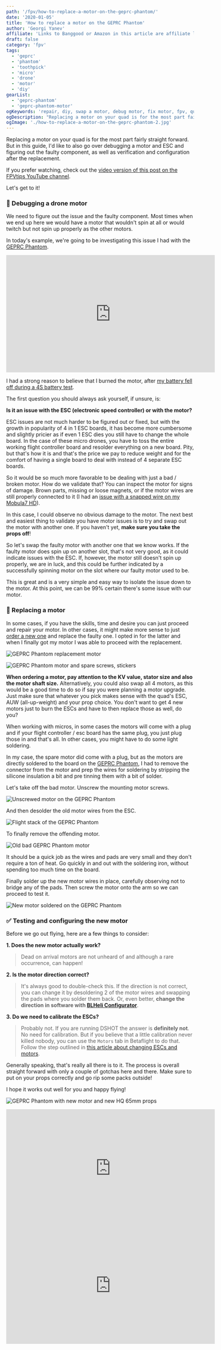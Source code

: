 ```yaml
---
path: '/fpv/how-to-replace-a-motor-on-the-geprc-phantom/'
date: '2020-01-05'
title: 'How to replace a motor on the GEPRC Phantom'
author: 'Georgi Yanev'
affiliate: 'Links to Banggood or Amazon in this article are affiliate links and would support the blog if used to make a purchase.'
draft: false
category: 'fpv'
tags:
  - 'geprc'
  - 'phantom'
  - 'toothpick'
  - 'micro'
  - 'drone'
  - 'motor'
  - 'diy'
gearList:
  - 'geprc-phantom'
  - 'geprc-phantom-motor'
ogKeywords: 'repair, diy, swap a motor, debug motor, fix motor, fpv, quad, drone, phantom, geprc phantom, microdrone, toothpick, micro quad, dvr, flying micro drone, fly micro quad, fpv racing, fpv freestyle, freestyle micro drone, setup, motor fix, replace a motor, swap a motor on a drone'
ogDescription: "Replacing a motor on your quad is for the most part fairly straight forward. But in this guide, I'd like to also go over debugging a motor and ESC and figuring out the faulty component, as well as verification and configuration after the replacement."
ogImage: './how-to-replace-a-motor-on-the-geprc-phantom-2.jpg'
---
```


Replacing a motor on your quad is for the most part fairly straight forward. But in this guide, I'd like to also go over debugging a motor and ESC and figuring out the faulty component, as well as verification and configuration after the replacement.

If you prefer watching, check out the [video version of this post on the FPVtips YouTube channel][7].

Let's get to it!

### 🧪 Debugging a drone motor

We need to figure out the issue and the faulty component. Most times when we end up here we would have a motor that wouldn't spin at all or would twitch but not spin up properly as the other motors.

In today's example, we're going to be investigating this issue I had with the [GEPRC Phantom][1].

<div style="text-align: center">
  <iframe width="560" height="315" src="https://www.youtube.com/embed/9FO9vbivfQw?rel=0" frameBorder="0" allowFullScreen title="GEPRC Phantom motor issues demo"></iframe>
</div>

I had a strong reason to believe that I burned the motor, after [my battery fell off during a 4S battery test][4].

The first question you should always ask yourself, if unsure, is:

**Is it an issue with the ESC (electronic speed controller) or with the motor?**

ESC issues are not much harder to be figured out or fixed, but with the growth in popularity of 4 in 1 ESC boards, it has become more cumbersome and slightly pricier as if even 1 ESC dies you still have to change the whole board. In the case of these micro drones, you have to toss the entire working flight controller board and resolder everything on a new board. Pity, but that's how it is and that's the price we pay to reduce weight and for the comfort of having a single board to deal with instead of 4 separate ESC boards.

So it would be so much more favorable to be dealing with just a bad / broken motor. How do we validate that? You can inspect the motor for signs of damage. Brown parts, missing or loose magnets, or if the motor wires are still properly connected to it (I had an [issue with a snapped wire on my Mobula7 HD][5]).

In this case, I could observe no obvious damage to the motor. The next best and easiest thing to validate you have motor issues is to try and swap out the motor with another one. If you haven't yet, **make sure you take the props off**!

So let's swap the faulty motor with another one that we know works. If the faulty motor does spin up on another slot, that's not very good, as it could indicate issues with the ESC. If, however, the motor still doesn't spin up properly, we are in luck, and this could be further indicated by a successfully spinning motor on the slot where our faulty motor used to be.

This is great and is a very simple and easy way to isolate the issue down to the motor. At this point, we can be 99% certain there's some issue with our motor.

### 🔄 Replacing a motor

In some cases, if you have the skills, time and desire you can just proceed and repair your motor. In other cases, it might make more sense to just [order a new one][2] and replace the faulty one. I opted in for the latter and when I finally got my motor I was able to proceed with the replacement.

![GEPRC Phantom replacement motor](how-to-replace-a-motor-on-the-geprc-phantom-1.jpg)

![GEPRC Phantom motor and spare screws, stickers](how-to-replace-a-motor-on-the-geprc-phantom-4.jpg)

**When ordering a motor, pay attention to the KV value, stator size and also the motor shaft size.** Alternatively, you could also swap all 4 motors, as this would be a good time to do so if say you were planning a motor upgrade. Just make sure that whatever you pick makes sense with the quad's ESC, AUW (all-up-weight) and your prop choice. You don't want to get 4 new motors just to burn the ESCs and have to then replace those as well, do you?

When working with micros, in some cases the motors will come with a plug and if your flight controller / esc board has the same plug, you just plug those in and that's all. In other cases, you might have to do some light soldering.

In my case, the spare motor did come with a plug, but as the motors are directly soldered to the board on the [GEPRC Phantom][1], I had to remove the connector from the motor and prep the wires for soldering by stripping the silicone insulation a bit and pre tinning them with a bit of solder.

Let's take off the bad motor. Unscrew the mounting motor screws.

![Unscrewed motor on the GEPRC Phantom](how-to-replace-a-motor-on-the-geprc-phantom-2.jpg)

And then desolder the old motor wires from the ESC.

![Flight stack of the GEPRC Phantom](how-to-replace-a-motor-on-the-geprc-phantom-3.jpg)

To finally remove the offending motor.

![Old bad GEPRC Phantom motor](how-to-replace-a-motor-on-the-geprc-phantom-6.jpg)

It should be a quick job as the wires and pads are very small and they don't require a ton of heat. Go quickly in and out with the soldering iron, without spending too much time on the board.

Finally solder up the new motor wires in place, carefully observing not to bridge any of the pads. Then screw the motor onto the arm so we can proceed to test it.

![New motor soldered on the GEPRC Phantom](how-to-replace-a-motor-on-the-geprc-phantom-5.jpg)

### ✅ Testing and configuring the new motor

Before we go out flying, here are a few things to consider:

**1. Does the new motor actually work?**

> Dead on arrival motors are not unheard of and although a rare occurrence, can happen!

**2. Is the motor direction correct?**

> It's always good to double-check this. If the direction is not correct, you can change it by desoldering 2 of the motor wires and swapping the pads where you solder them back. Or, even better, **change the direction in software with [BLHeli Configurator][6]**.

**3. Do we need to calibrate the ESCs?**

> Probably not. If you are running DSHOT the answer is **definitely not**. No need for calibration. But if you believe that a little calibration never killed nobody, you can use the `Motors` tab in Betaflight to do that. Follow the step outlined in [this article about changing ESCs and motors][3].

Generally speaking, that's really all there is to it. The process is overall straight forward with only a couple of gotchas here and there. Make sure to put on your props correctly and go rip some packs outside!

I hope it works out well for you and happy flying!

![GEPRC Phantom with new motor and new HQ 65mm props](how-to-replace-a-motor-on-the-geprc-phantom-7.jpg)

<div style="text-align: center">
  <iframe width="560" height="315" src="https://www.youtube.com/embed/sDu8JbPATlc?rel=0" frameBorder="0" allowFullScreen title="Georgi FPV GEPRC Phantom back in action after a motor swap - HQ 65mm props"></iframe>
</div>

<div style="text-align: center">
  <iframe width="560" height="315" src="https://www.youtube.com/embed/b34dhDPSXLk?rel=0" frameBorder="0" allowFullScreen title="Georgi FPV GEPRC Phantom back in action after a motor swap - Avan Rush 2.5 inch props"></iframe>
</div>

[0]: Linkslist
[1]: https://bit.ly/geprc-phantom
[2]: https://bit.ly/geprc-phantom-motor
[3]: /fpv/replace-wizard-esc-and-motor/
[4]: https://www.youtube.com/watch?v=5ai_mL7htww&t=111
[5]: /fpv/how-to-change-mobula7-hd-motor/
[6]: https://github.com/blheli-configurator/blheli-configurator/releases
[7]: https://www.youtube.com/watch?v=MYFAHx4gWeE
